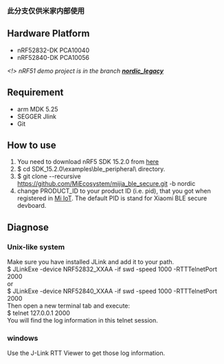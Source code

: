 
### 此分支仅供米家内部使用

## Hardware Platform
- nRF52832-DK PCA10040
- nRF52840-DK PCA10056

*<!> nRF51 demo project is in the branch [**nordic_legacy**](https://github.com/MiEcosystem/mijia_ble_secure/tree/nordic_legacy)*

## Requirement
- arm MDK 5.25
- SEGGER Jlink
- Git

## How to use

1. You need to download nRF5 SDK 15.2.0 from [here](https://www.nordicsemi.com/Software-and-Tools/Software/nRF5-SDK/Download#infotabs)
2. $ cd SDK_15.2.0\examples\ble_peripheral\ directory.
3. $ git clone --recursive https://github.com/MiEcosystem/mijia_ble_secure.git -b nordic
3. change PRODUCT_ID to your product ID (i.e. pid), that you got when registered in [Mi IoT](https://iot.mi.com/index.html). The default PID is stand for Xiaomi BLE secure devboard.

## Diagnose
### Unix-like system
Make sure you have installed JLink and add it to your path. <br>
$ JLinkExe -device NRF52832_XXAA -if swd -speed 1000 -RTTTelnetPort 2000 <br>
or<br>
$ JLinkExe -device NRF52840_XXAA -if swd -speed 1000 -RTTTelnetPort 2000 <br>
Then open a new terminal tab and execute:<br>
$ telnet 127.0.0.1 2000<br>
You will find the log information in this telnet session.

### windows
Use the J-Link RTT Viewer to get those log information.
